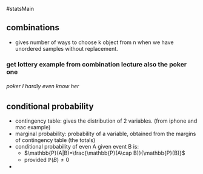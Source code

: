 #statsMain 
## combinations
- gives number of ways to choose k object from n when we have unordered samples without replacement.

### get lottery example from combination lecture also the poker one
###### poker I hardly even know her

## conditional probability
- contingency table: gives the distribution of 2 variables. (from iphone and mac example)
- marginal probability: probability of a variable, obtained from the margins of contingency table (the totals)
- conditional probability of even A given event B is:
	- $\mathbb{P}(A|B)=\frac{\mathbb{P}(A\cap B)}{\mathbb{P}(B)}$ 
	- provided $\mathbb{P}(B) \not = 0$ 
- 